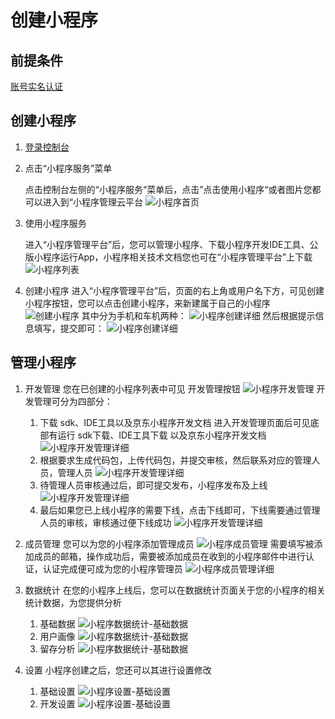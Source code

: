 # 创建小程序

## 前提条件
[账号实名认证](./Precondition.md)

## 创建小程序

1. [登录控制台](./ControllPage.md)

2. 点击“小程序服务”菜单

   点击控制台左侧的“小程序服务“菜单后，点击”点击使用小程序“或者图片您都可以进入到“小程序管理云平台
   ![小程序首页](../../../../image/IoT/IoT-Aep/mp-home.jpeg)

3. 使用小程序服务

   进入“小程序管理平台”后，您可以管理小程序、下载小程序开发IDE工具、公版小程序运行App，小程序相关技术文档您也可在“小程序管理平台”上下载
   ![小程序列表](../../../../image/IoT/IoT-Aep/mp-list.jpeg)
4. 创建小程序
   进入“小程序管理平台”后，页面的右上角或用户名下方，可见创建小程序按钮，您可以点击创建小程序，来新建属于自己的小程序
   ![创建小程序](../../../../image/IoT/IoT-Aep/mp-create.jpeg)
   其中分为手机和车机两种：
   ![小程序创建详细](../../../../image/IoT/IoT-Aep/mp-create1.jpeg)
   然后根据提示信息填写，提交即可：
   ![小程序创建详细](../../../../image/IoT/IoT-Aep/mp-create2.jpeg)

## 管理小程序
1. 开发管理
   您在已创建的小程序列表中可见 开发管理按钮
   ![小程序开发管理](../../../../image/IoT/IoT-Aep/mp-devManage.jpeg)
   开发管理可分为四部分：
   1. 下载 sdk、IDE工具以及京东小程序开发文档
   进入开发管理页面后可见底部有运行 sdk下载、IDE工具下载 以及京东小程序开发文档
   ![小程序开发管理详细](../../../../image/IoT/IoT-Aep/mp-devManage1.jpeg)
   2. 根据要求生成代码包，上传代码包，并提交审核，然后联系对应的管理人员，管理人员
   ![小程序开发管理详细](../../../../image/IoT/IoT-Aep/mp-devManage2.jpeg)
   3. 待管理人员审核通过后，即可提交发布，小程序发布及上线
   ![小程序开发管理详细](../../../../image/IoT/IoT-Aep/mp-devManage3.jpeg)
   4. 最后如果您已上线小程序的需要下线，点击下线即可，下线需要通过管理人员的审核，审核通过便下线成功
   ![小程序开发管理详细](../../../../image/IoT/IoT-Aep/mp-devManage6.jpeg)
2. 成员管理
   您可以为您的小程序添加管理成员
   ![小程序成员管理](../../../../image/IoT/IoT-Aep/mp-memberManage.jpeg)
   需要填写被添加成员的邮箱，操作成功后，需要被添加成员在收到的小程序邮件中进行认证，认证完成便可成为您的小程序管理员
   ![小程序成员管理详细](../../../../image/IoT/IoT-Aep/mp-memberManage1.jpeg)

3. 数据统计
   在您的小程序上线后，您可以在数据统计页面关于您的小程序的相关统计数据，为您提供分析
   1. 基础数据
      ![小程序数据统计-基础数据](../../../../image/IoT/IoT-Aep/mp-dataStatistics1.jpeg)
   2. 用户画像
      ![小程序数据统计-基础数据](../../../../image/IoT/IoT-Aep/mp-dataStatistics2.jpeg)
   3. 留存分析
      ![小程序数据统计-基础数据](../../../../image/IoT/IoT-Aep/mp-dataStatistics3.jpeg)
4. 设置
   小程序创建之后，您还可以其进行设置修改
   1. 基础设置
      ![小程序设置-基础设置](../../../../image/IoT/IoT-Aep/mp-settingBase.jpeg)
   2. 开发设置
      ![小程序设置-基础设置](../../../../image/IoT/IoT-Aep/mp-settingDev.jpeg)